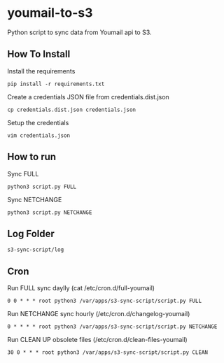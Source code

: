 # youmail-to-s3
Python script to sync data from Youmail api to S3.

## How To Install 

Install the requirements
```
pip install -r requirements.txt
```

Create a credentials JSON file from credentials.dist.json
```
cp credentials.dist.json credentials.json
```

Setup the credentials 
```
vim credentials.json
```

## How to run

Sync FULL
```
python3 script.py FULL
```

Sync NETCHANGE
```
python3 script.py NETCHANGE
```

## Log Folder
```
s3-sync-script/log
```

## Cron 
Run FULL sync daylly (cat /etc/cron.d/full-youmail)
```
0 0 * * * root python3 /var/apps/s3-sync-script/script.py FULL
```
Run NETCHANGE sync hourly (/etc/cron.d/changelog-youmail)
```
0 * * * * root python3 /var/apps/s3-sync-script/script.py NETCHANGE
```
Run CLEAN UP obsolete files (/etc/cron.d/clean-files-youmail)
```
30 0 * * * root python3 /var/apps/s3-sync-script/script.py CLEAN
```
